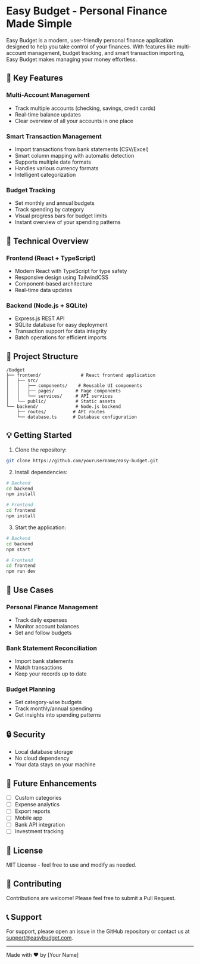 # Easy Budget - Personal Finance Made Simple

Easy Budget is a modern, user-friendly personal finance application designed to help you take control of your finances. With features like multi-account management, budget tracking, and smart transaction importing, Easy Budget makes managing your money effortless.

## 🌟 Key Features

### Multi-Account Management
- Track multiple accounts (checking, savings, credit cards)
- Real-time balance updates
- Clear overview of all your accounts in one place

### Smart Transaction Management
- Import transactions from bank statements (CSV/Excel)
- Smart column mapping with automatic detection
- Supports multiple date formats
- Handles various currency formats
- Intelligent categorization

### Budget Tracking
- Set monthly and annual budgets
- Track spending by category
- Visual progress bars for budget limits
- Instant overview of your spending patterns

## 🚀 Technical Overview

### Frontend (React + TypeScript)
- Modern React with TypeScript for type safety
- Responsive design using TailwindCSS
- Component-based architecture
- Real-time data updates

### Backend (Node.js + SQLite)
- Express.js REST API
- SQLite database for easy deployment
- Transaction support for data integrity
- Batch operations for efficient imports

## 🔧 Project Structure

```
/Budget
├── frontend/               # React frontend application
│   ├── src/
│   │   ├── components/    # Reusable UI components
│   │   ├── pages/        # Page components
│   │   └── services/     # API services
│   └── public/           # Static assets
└── backend/              # Node.js backend
    ├── routes/          # API routes
    └── database.ts      # Database configuration
```

## 💡 Getting Started

1. Clone the repository:
```bash
git clone https://github.com/yourusername/easy-budget.git
```

2. Install dependencies:
```bash
# Backend
cd backend
npm install

# Frontend
cd frontend
npm install
```

3. Start the application:
```bash
# Backend
cd backend
npm start

# Frontend
cd frontend
npm run dev
```

## 🎯 Use Cases

### Personal Finance Management
- Track daily expenses
- Monitor account balances
- Set and follow budgets

### Bank Statement Reconciliation
- Import bank statements
- Match transactions
- Keep your records up to date

### Budget Planning
- Set category-wise budgets
- Track monthly/annual spending
- Get insights into spending patterns

## 🔒 Security

- Local database storage
- No cloud dependency
- Your data stays on your machine

## 🚧 Future Enhancements

- [ ] Custom categories
- [ ] Expense analytics
- [ ] Export reports
- [ ] Mobile app
- [ ] Bank API integration
- [ ] Investment tracking

## 📄 License

MIT License - feel free to use and modify as needed.

## 🤝 Contributing

Contributions are welcome! Please feel free to submit a Pull Request.

## 📞 Support

For support, please open an issue in the GitHub repository or contact us at support@easybudget.com.

---

Made with ❤️ by [Your Name]